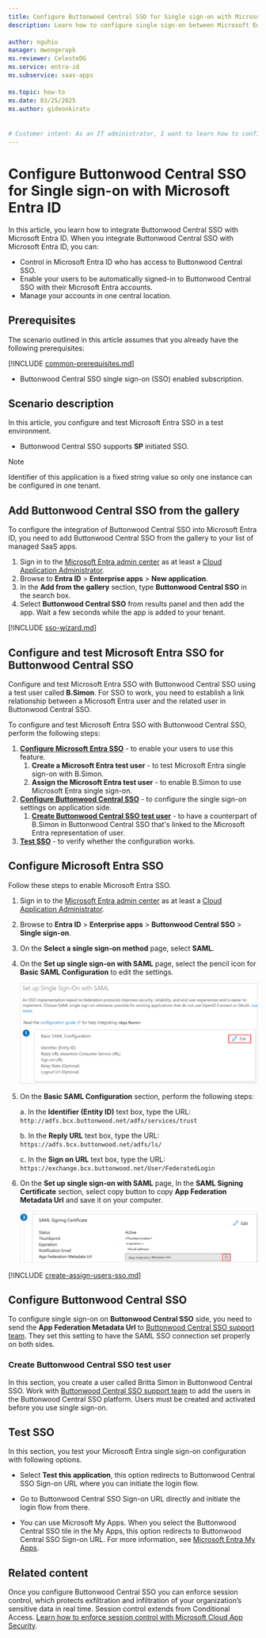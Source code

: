 ```yaml
---
title: Configure Buttonwood Central SSO for Single sign-on with Microsoft Entra ID
description: Learn how to configure single sign-on between Microsoft Entra ID and Buttonwood Central SSO.

author: nguhiu
manager: mwongerapk
ms.reviewer: CelesteDG
ms.service: entra-id
ms.subservice: saas-apps

ms.topic: how-to
ms.date: 03/25/2025
ms.author: gideonkiratu


# Customer intent: As an IT administrator, I want to learn how to configure single sign-on between Microsoft Entra ID and Buttonwood Central SSO so that I can control who has access to Buttonwood Central SSO, enable automatic sign-in with Microsoft Entra accounts, and manage my accounts in one central location.
---
```


# Configure Buttonwood Central SSO for Single sign-on with Microsoft Entra ID

In this article,  you learn how to integrate Buttonwood Central SSO with Microsoft Entra ID. When you integrate Buttonwood Central SSO with Microsoft Entra ID, you can:

* Control in Microsoft Entra ID who has access to Buttonwood Central SSO.
* Enable your users to be automatically signed-in to Buttonwood Central SSO with their Microsoft Entra accounts.
* Manage your accounts in one central location.

## Prerequisites

The scenario outlined in this article assumes that you already have the following prerequisites:

[!INCLUDE [common-prerequisites.md](~/identity/saas-apps/includes/common-prerequisites.md)]
* Buttonwood Central SSO single sign-on (SSO) enabled subscription.

## Scenario description

In this article,  you configure and test Microsoft Entra SSO in a test environment.

* Buttonwood Central SSO supports **SP** initiated SSO.

> [!NOTE]
> Identifier of this application is a fixed string value so only one instance can be configured in one tenant.

## Add Buttonwood Central SSO from the gallery

To configure the integration of Buttonwood Central SSO into Microsoft Entra ID, you need to add Buttonwood Central SSO from the gallery to your list of managed SaaS apps.

1. Sign in to the [Microsoft Entra admin center](https://entra.microsoft.com) as at least a [Cloud Application Administrator](~/identity/role-based-access-control/permissions-reference.md#cloud-application-administrator).
1. Browse to **Entra ID** > **Enterprise apps** > **New application**.
1. In the **Add from the gallery** section, type **Buttonwood Central SSO** in the search box.
1. Select **Buttonwood Central SSO** from results panel and then add the app. Wait a few seconds while the app is added to your tenant.

 [!INCLUDE [sso-wizard.md](~/identity/saas-apps/includes/sso-wizard.md)]

<a name='configure-and-test-azure-ad-sso-for-buttonwood-central-sso'></a>

## Configure and test Microsoft Entra SSO for Buttonwood Central SSO

Configure and test Microsoft Entra SSO with Buttonwood Central SSO using a test user called **B.Simon**. For SSO to work, you need to establish a link relationship between a Microsoft Entra user and the related user in Buttonwood Central SSO.

To configure and test Microsoft Entra SSO with Buttonwood Central SSO, perform the following steps:

1. **[Configure Microsoft Entra SSO](#configure-azure-ad-sso)** - to enable your users to use this feature.
    1. **Create a Microsoft Entra test user** - to test Microsoft Entra single sign-on with B.Simon.
    1. **Assign the Microsoft Entra test user** - to enable B.Simon to use Microsoft Entra single sign-on.
1. **[Configure Buttonwood Central SSO](#configure-buttonwood-central-sso)** - to configure the single sign-on settings on application side.
    1. **[Create Buttonwood Central SSO test user](#create-buttonwood-central-sso-test-user)** - to have a counterpart of B.Simon in Buttonwood Central SSO that's linked to the Microsoft Entra representation of user.
1. **[Test SSO](#test-sso)** - to verify whether the configuration works.

<a name='configure-azure-ad-sso'></a>

## Configure Microsoft Entra SSO

Follow these steps to enable Microsoft Entra SSO.

1. Sign in to the [Microsoft Entra admin center](https://entra.microsoft.com) as at least a [Cloud Application Administrator](~/identity/role-based-access-control/permissions-reference.md#cloud-application-administrator).
1. Browse to **Entra ID** > **Enterprise apps** > **Buttonwood Central SSO** > **Single sign-on**.
1. On the **Select a single sign-on method** page, select **SAML**.
1. On the **Set up single sign-on with SAML** page, select the pencil icon for **Basic SAML Configuration** to edit the settings.

   ![Edit Basic SAML Configuration](common/edit-urls.png)

1. On the **Basic SAML Configuration** section, perform the following steps:

    a. In the **Identifier (Entity ID)** text box, type the URL:
    `http://adfs.bcx.buttonwood.net/adfs/services/trust`

    b. In the **Reply URL** text box, type the URL:
    `https://adfs.bcx.buttonwood.net/adfs/ls/`
    
	c. In the **Sign on URL** text box, type the URL:
    `https://exchange.bcx.buttonwood.net/User/FederatedLogin`

1. On the **Set up single sign-on with SAML** page, In the **SAML Signing Certificate** section, select copy button to copy **App Federation Metadata Url** and save it on your computer.

	![The Certificate download link](common/copy-metadataurl.png)

<a name='create-an-azure-ad-test-user'></a>

[!INCLUDE [create-assign-users-sso.md](~/identity/saas-apps/includes/create-assign-users-sso.md)]

## Configure Buttonwood Central SSO

To configure single sign-on on **Buttonwood Central SSO** side, you need to send the **App Federation Metadata Url** to [Buttonwood Central SSO support team](mailto:support@buttonwood.com.au). They set this setting to have the SAML SSO connection set properly on both sides.

### Create Buttonwood Central SSO test user

In this section, you create a user called Britta Simon in Buttonwood Central SSO. Work with [Buttonwood Central SSO support team](mailto:support@buttonwood.com.au) to add the users in the Buttonwood Central SSO platform. Users must be created and activated before you use single sign-on.

## Test SSO 

In this section, you test your Microsoft Entra single sign-on configuration with following options. 

* Select **Test this application**, this option redirects to Buttonwood Central SSO Sign-on URL where you can initiate the login flow. 

* Go to Buttonwood Central SSO Sign-on URL directly and initiate the login flow from there.

* You can use Microsoft My Apps. When you select the Buttonwood Central SSO tile in the My Apps, this option redirects to Buttonwood Central SSO Sign-on URL. For more information, see [Microsoft Entra My Apps](/azure/active-directory/manage-apps/end-user-experiences#azure-ad-my-apps).

## Related content

Once you configure Buttonwood Central SSO you can enforce session control, which protects exfiltration and infiltration of your organization’s sensitive data in real time. Session control extends from Conditional Access. [Learn how to enforce session control with Microsoft Cloud App Security](/cloud-app-security/proxy-deployment-aad).
